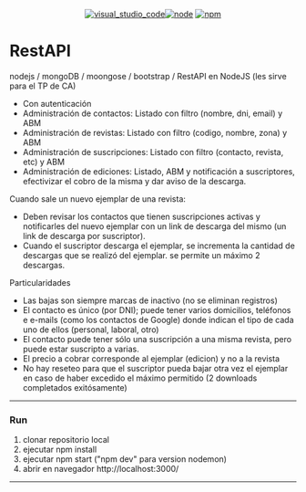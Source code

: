 <p align="center">
<a href="https://code.visualstudio.com/" rel="nofollow"><img src="https://camo.githubusercontent.com/6a4f61b3d4671934bb5e1dc45a16c197ac66f527/68747470733a2f2f616c65656e34322e6769746875622e696f2f6261646765732f7372632f76697375616c5f73747564696f5f636f64652e737667" alt="visual_studio_code" data-canonical-src="https://aleen42.github.io/badges/src/visual_studio_code.svg" style="max-width:100%;"></a><a href="https://nodejs.org/en/" rel="nofollow"><img src="https://camo.githubusercontent.com/08df09759df22cdfbb7000608ea4657a80cf4512/68747470733a2f2f616c65656e34322e6769746875622e696f2f6261646765732f7372632f6e6f64652e737667" alt="node" data-canonical-src="https://aleen42.github.io/badges/src/node.svg" style="max-width:100%;"></a>
<a href="https://www.npmjs.com/" rel="nofollow"><img src="https://camo.githubusercontent.com/7eba494fdb3f39e8dbfe695d94a2472926ec0667/68747470733a2f2f616c65656e34322e6769746875622e696f2f6261646765732f7372632f6e706d2e737667" alt="npm" data-canonical-src="https://aleen42.github.io/badges/src/npm.svg" style="max-width:100%;"></a>
</p>

# RestAPI

nodejs / mongoDB / moongose / bootstrap /
RestAPI en NodeJS (les sirve para el TP de CA)

- Con autenticación
- Administración de contactos: Listado con filtro (nombre, dni, email) y ABM
- Administración de revistas: Listado con filtro (codigo, nombre, zona) y ABM
- Administración de suscripciones: Listado con filtro (contacto, revista, etc) y ABM
- Administración de ediciones: Listado, ABM y notificación a suscriptores, efectivizar el cobro de la misma y dar aviso de la descarga.

Cuando sale un nuevo ejemplar de una revista:

- Deben revisar los contactos que tienen suscripciones activas y notificarles del nuevo ejemplar con un link de descarga del mismo (un link de descarga por suscriptor).
- Cuando el suscriptor descarga el ejemplar, se incrementa la cantidad de descargas que se realizó del ejemplar. se permite un máximo 2 descargas.

Particularidades

- Las bajas son siempre marcas de inactivo (no se eliminan registros)
- El contacto es único (por DNI); puede tener varios domicilios, teléfonos e e-mails (como los contactos de Google) donde indican el tipo de cada uno de ellos (personal, laboral, otro)
- El contacto puede tener sólo una suscripción a una misma revista, pero puede estar suscripto a varias.
- El precio a cobrar corresponde al ejemplar (edicion) y no a la revista
- No hay reseteo para que el suscriptor pueda bajar otra vez el ejemplar en caso de haber excedido el máximo permitido (2 downloads completados exitósamente)

---

### Run

1. clonar repositorio local
2. ejecutar npm install
3. ejecutar npm start ("npm dev" para version nodemon)
4. abrir en navegador http://localhost:3000/

---
